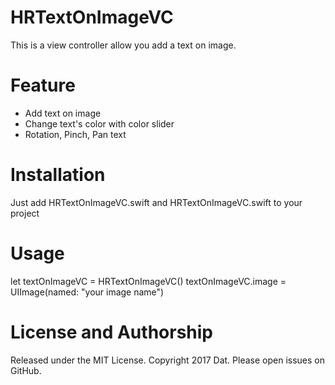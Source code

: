 # HRTextOnImageVC
This is a view controller allow you add a text on image.

# Feature
* Add text on image
* Change text's color with color slider
* Rotation, Pinch, Pan text

# Installation
Just add HRTextOnImageVC.swift and HRTextOnImageVC.swift to your project

# Usage
let textOnImageVC = HRTextOnImageVC()
textOnImageVC.image = UIImage(named: "your image name")

# License and Authorship
Released under the MIT License. Copyright 2017 Dat. Please open issues on GitHub.
